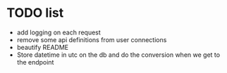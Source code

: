# TODO list

- add logging on each request
- remove some api definitions from user connections
- beautify README
- Store datetime in utc on the db and do the conversion when we get to the endpoint
